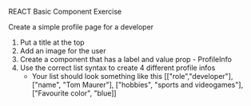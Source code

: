 REACT Basic Component Exercise

Create a simple profile page for a developer

1. Put a title at the top
2. Add an image for the user
3. Create a component that has a label and value prop - ProfileInfo
4. Use the correct list syntax to create 4 different profile infos
   - Your list should look something like this [["role","developer"], ["name", "Tom Maurer"], ["hobbies", "sports and videogames"], ["Favourite color", "blue]]
